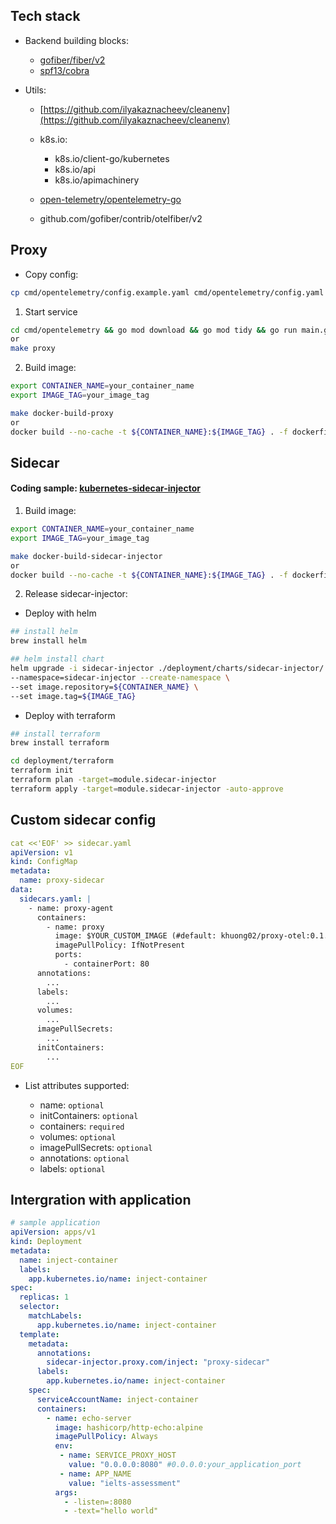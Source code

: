 ## Tech stack
- Backend building blocks:

    - [gofiber/fiber/v2](https://github.com/gofiber/fiber)
    - [spf13/cobra](https://github.com/spf13/cobra)

- Utils:

    - [https://github.com/ilyakaznacheev/cleanenv](https://github.com/ilyakaznacheev/cleanenv)
    - k8s.io:

        - k8s.io/client-go/kubernetes
        - k8s.io/api
        - k8s.io/apimachinery
    - [open-telemetry/opentelemetry-go](https://github.com/open-telemetry/opentelemetry-go)
    - github.com/gofiber/contrib/otelfiber/v2
    

## Proxy
- Copy config:
```bash
cp cmd/opentelemetry/config.example.yaml cmd/opentelemetry/config.yaml
```

1. Start service
```bash
cd cmd/opentelemetry && go mod download && go mod tidy && go run main.go
or
make proxy
```

2. Build image:
```bash
export CONTAINER_NAME=your_container_name
export IMAGE_TAG=your_image_tag
```

```bash
make docker-build-proxy
or
docker build --no-cache -t ${CONTAINER_NAME}:${IMAGE_TAG} . -f dockerfiles/Dockerfile.proxy
```


## Sidecar
#### Coding sample: [kubernetes-sidecar-injector](https://github.com/ExpediaGroup/kubernetes-sidecar-injector)

1. Build image:
```bash
export CONTAINER_NAME=your_container_name
export IMAGE_TAG=your_image_tag
```

```bash
make docker-build-sidecar-injector
or
docker build --no-cache -t ${CONTAINER_NAME}:${IMAGE_TAG} . -f dockerfiles/Dockerfile.sidecar-injector
```

2. Release sidecar-injector:

- Deploy with helm
```bash
## install helm
brew install helm
```

```bash
## helm install chart
helm upgrade -i sidecar-injector ./deployment/charts/sidecar-injector/. \
--namespace=sidecar-injector --create-namespace \
--set image.repository=${CONTAINER_NAME} \
--set image.tag=${IMAGE_TAG}
```

- Deploy with terraform
```bash
## install terraform
brew install terraform
```

```bash
cd deployment/terraform
terraform init
terraform plan -target=module.sidecar-injector
terraform apply -target=module.sidecar-injector -auto-approve
```

## Custom sidecar config
```yaml
cat <<'EOF' >> sidecar.yaml
apiVersion: v1
kind: ConfigMap
metadata:
  name: proxy-sidecar
data:
  sidecars.yaml: |
    - name: proxy-agent
      containers:
        - name: proxy
          image: $YOUR_CUSTOM_IMAGE (#default: khuong02/proxy-otel:0.1.0)
          imagePullPolicy: IfNotPresent
          ports:
            - containerPort: 80
      annotations:
        ...
      labels:
        ...
      volumes:
        ...
      imagePullSecrets:
        ...
      initContainers:
        ...
EOF
```

- List attributes supported:

    - name: `optional`
    - initContainers: `optional`
    - containers: `required`
    - volumes: `optional`
    - imagePullSecrets: `optional`
    - annotations: `optional`
    - labels: `optional`

## Intergration with application
```yaml
# sample application
apiVersion: apps/v1
kind: Deployment
metadata:
  name: inject-container
  labels:
    app.kubernetes.io/name: inject-container
spec:
  replicas: 1
  selector:
    matchLabels:
      app.kubernetes.io/name: inject-container
  template:
    metadata:
      annotations:
        sidecar-injector.proxy.com/inject: "proxy-sidecar"
      labels:
        app.kubernetes.io/name: inject-container
    spec:
      serviceAccountName: inject-container
      containers:
        - name: echo-server
          image: hashicorp/http-echo:alpine
          imagePullPolicy: Always
          env:
           - name: SERVICE_PROXY_HOST
             value: "0.0.0.0:8080" #0.0.0.0:your_application_port
           - name: APP_NAME
             value: "ielts-assessment"
          args:
            - -listen=:8080
            - -text="hello world"
```